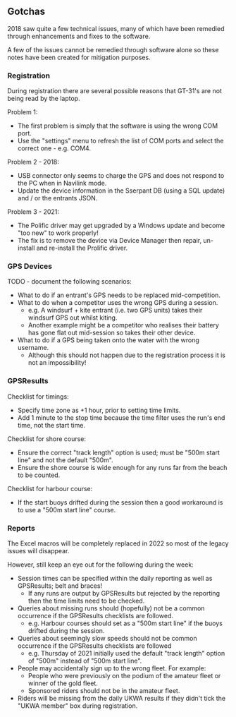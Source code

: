 ## Gotchas

2018 saw quite a few technical issues, many of which have been remedied through enhancements and fixes to the software.

A few of the issues cannot be remedied through software alone so these notes have been created for mitigation purposes.



### Registration

During registration there are several possible reasons that GT-31's are not being read by the laptop.

Problem 1:

- The first problem is simply that the software is using the wrong COM port.
- Use the "settings" menu to refresh the list of COM ports and select the correct one - e.g. COM4.

Problem 2 - 2018:

- USB connector only seems to charge the GPS and does not respond to the PC when in Navilink mode.
- Update the device information in the Sserpant DB (using a SQL update) and / or the entrants JSON.

Problem 3 - 2021:

- The Polific driver may get upgraded by a Windows update and become "too new" to work properly!
- The fix is to remove the device via Device Manager then repair, un-install and re-install the Prolific driver.



### GPS Devices

TODO - document the following scenarios:

- What to do if an entrant's GPS needs to be replaced mid-competition.
- What to do when a competitor uses the wrong GPS during a session.
  - e.g. A windsurf + kite entrant (i.e. two GPS units) takes their windsurf GPS out whilst kiting.
  - Another example might be a competitor who realises their battery has gone flat out mid-session so takes their other device.
- What to do if a GPS being taken onto the water with the wrong username.
  - Although this should not happen due to the registration process it is not an impossibility!



### GPSResults

Checklist for timings:

- Specify time zone as +1 hour, prior to setting time limits.
- Add 1 minute to the stop time because the time filter uses the run's end time, not the start time.

Checklist for shore course:

- Ensure the correct "track length" option is used; must be "500m start line" and not the default "500m".
- Ensure the shore course is wide enough for any runs far from the beach to be counted.

Checklist for harbour course:

- If the start buoys drifted during the session then a good workaround is to use a "500m start line" course.



### Reports

The Excel macros will be completely replaced in 2022 so most of the legacy issues will disappear.

However, still keep an eye out for the following during the week:

- Session times can be specified within the daily reporting as well as GPSResults; belt and braces!
  - If any runs are output by GPSResults but rejected by the reporting then the time limits need to be checked.
- Queries about missing runs should (hopefully) not be a common occurrence if the GPSResults checklists are followed.
  - e.g. Harbour courses should set as a "500m start line" if the buoys drifted during the session.
- Queries about seemingly slow speeds should not be common occurrence if the GPSResults checklists are followed
  - e.g. Thursday of 2021 initially used the default "track length" option of "500m" instead of "500m start line".
- People may accidentally sign up to the wrong fleet. For example:
  - People who were previously on the podium of the amateur fleet or winner of the gold fleet.
  - Sponsored riders should not be in the amateur fleet.
- Riders will be missing from the daily UKWA results if they didn't tick the "UKWA member" box during registration.
